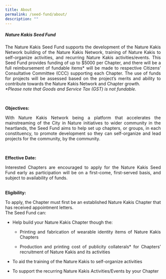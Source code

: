 ```yaml
---
title: About
permalink: /seed-fund/about/
description: ""
---
```

<section>
<h5>Nature Kakis Seed Fund</h5>
		<p align="justify">The Nature Kakis Seed Fund supports the development of the Nature Kakis Network building of the Nature Kakis Network, training of Nature Kakis to self-organize activities, and recurring Nature Kakis activities/events. This Seed Fund provides funding of up to $5000 per Chapter, and there will be a full reimbursement of fundable items* will be made to respective Citizens’ Consultative Committee (CCC) supporting each Chapter. The use of funds for projects will be assessed based on the project’s merits and ability to contribute towards the Nature Kakis Network and Chapter growth.<br> 
			<i>*Please note that Goods and Service Tax (GST) is not fundable.</i></p><br>
	
<b>Objectives:</b><br>
<p align="justify">With Nature Kakis Network being a platform that accelerates the mainstreaming of the City in Nature initiatives to wider community in the heartlands, the Seed Fund aims to help set up chapters, or groups, in each constituency, to promote development so they can self-organize and lead projects for the community, by the community.</p><br>
	
<p align="justify"><b>Effective Date:</b><br></p>
<p align="justify">Interested Chapters are encouraged to apply for the Nature Kakis Seed Fund early as participation will be on a first-come, first-served basis, and subject to availability of funds.</p><br>
</section>
	
<section>
<b>Eligibility:</b><br>
<p align="justify">To apply, the Chapter must first be an established Nature Kakis Chapter that has received appointment letters.<br>
The Seed Fund can:</p>
	
<ul style="“list-style-type:disc”">
<li><p align="justify">Help build your Nature Kakis Chapter though the:</p></li>
	
<ul style="“list-style-type:circle”">
<li><p align="justify">Printing and fabrication of wearable identity items of Nature Kakis Chapters<br></p></li>
	
<li><p align="justify">Production and printing cost of publicity collaterals* for Chapters’ recruitment of Nature Kakis and its activities<br></p></li>
</ul></ul></section>	

<section>	
<ul style="“list-style-type:disc”">
<li><p align="justify">To aid the training of the Nature Kakis to self-organize activities</p></li></ul></section>

<section>
<ul style="“list-style-type:circle”">
<li><p align="justify">To support the recurring Nature Kakis Activities/Events by your Chapter</p></li></ul></section>